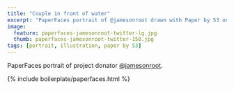 ```yaml
---
title: "Couple in front of water"
excerpt: "PaperFaces portrait of @jamesonroot drawn with Paper by 53 on an iPad."
image: 
  feature: paperfaces-jamesonroot-twitter-lg.jpg
  thumb: paperfaces-jamesonroot-twitter-150.jpg
tags: [portrait, illustration, paper by 53]
---
```


PaperFaces portrait of project donator [@jamesonroot](http://twitter.com/jamesonroot).

{% include boilerplate/paperfaces.html %}